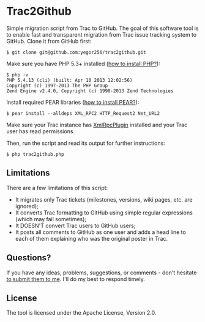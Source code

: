 # Trac2Github

Simple migration script from Trac to GitHub. The goal of this
software tool is to enable fast and transparent migration from
Trac issue tracking system to GitHub. Clone it from GitHub first:

```
$ git clone git@github.com:yegor256/trac2github.git
```

Make sure you have PHP 5.3+ installed
([how to install PHP?](http://php.net/manual/en/install.php)):

```
$ php -v
PHP 5.4.13 (cli) (built: Apr 10 2013 12:02:56)
Copyright (c) 1997-2013 The PHP Group
Zend Engine v2.4.0, Copyright (c) 1998-2013 Zend Technologies
```

Install required PEAR libraries
([how to install PEAR?](http://pear.php.net/manual/nl/installation.php)):

```
$ pear install --alldeps XML_RPC2 HTTP_Request2 Net_URL2
```

Make sure your Trac instance has [XmlRpcPlugin](http://trac-hacks.org/wiki/XmlRpcPlugin)
installed and your Trac user has read permissions.

Then, run the script and read its output for further instructions:

```
$ php trac2github.php
```

## Limitations

There are a few limitations of this script:

 * It migrates only Trac tickets (milestones, versions, wiki pages, etc. are ignored);
 * It converts Trac formatting to GitHub using simple regular expressions (which may fail sometimes);
 * It DOESN'T convert Trac users to GitHub users;
 * It posts all comments to GitHub as one user and adds a head line
   to each of them explaining who was the original poster in Trac.

## Questions?

If you have any ideas, problems, suggestions, or comments - don't
hesitate [to submit them to me](https://github.com/yegor256/trac2github/issues).
I'll do my best to respond timely.

## License

The tool is licensed under the Apache License, Version 2.0.
